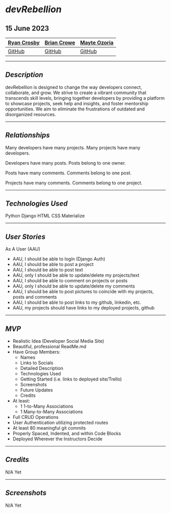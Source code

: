 # **_devRebellion_**

## 15 June 2023

| [Ryan Crosby](https://www.linkedin.com/in/rcrosby22/) | [Brian Crowe](https://www.linkedin.com/in/brian-j-crowe/) | [Mayte Ozoria](https://www.linkedin.com/in/mayte-ozoria-701b2b22b/) |
| ----------------------------------------------------- | --------------------------------------------------------- | ------------------------------------------------------------------- |
| [GitHub](https://github.com/rcrosby22)                | [GitHub](https://github.com/Crowe-Brian-J)                | [GitHub](https://github.com/mayteozoria)                            |

---

## **_Description_**

devRebellion is designed to change the way developers connect, collaborate, and grow. We strive to create a vibrant community that transcends skill levels, bringing together developers by providing a platform to showcase projects, seek help and insights, and foster mentorship opportunities. We aim to eliminate the frustrations of outdated and disorganized resources.

---

## **_Relationships_**

Many developers have many projects.
Many projects have many developers.

Developers have many posts.
Posts belong to one owner.

Posts have many comments.
Comments belong to one post.

Projects have many comments.
Comments belong to one project.

---

## **_Technologies Used_**

Python
Django
HTML
CSS
Materialize

---

## **_User Stories_**

As A User (AAU)

- AAU, I should be able to login (Django Auth)
- AAU, I should be able to post a project
- AAU, I should be able to post text
- AAU, only I should be able to update/delete my projects/text
- AAU, I should be able to comment on projects or posts
- AAU, only I should be able to update/delete my comments
- AAU, I should be able to post pictures to coincide with my projects, posts and comments
- AAU, I should be able to post links to my github, linkedin, etc.
- AAU, my projects should have links to my deployed projects, github

---

## **_MVP_**

- Realistic Idea (Developer Social Media Site)
- Beautiful, professional ReadMe.md
- Have Group Members:
  - Names
  - Links to Socials
  - Detailed Description
  - Technologies Used
  - Getting Started (i.e. links to deployed site/Trello)
  - Screenshots
  - Future Updates
  - Credits
- At least:
  - 1 1-to-Many Associations
  - 1 Many-to-Many Associations
- Full CRUD Operations
- User Authentication utilizing protected routes
- At least 80 meaningful git commits
- Properly Spaced, Indented, and within Code Blocks
- Deployed Wherever the Instructors Decide

---

## **_Credits_**

N/A Yet

---

## **_Screenshots_**

N/A Yet
